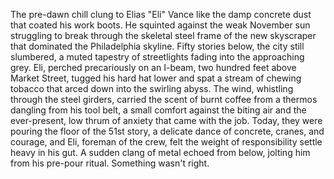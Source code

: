 The pre-dawn chill clung to Elias "Eli" Vance like the damp concrete dust that coated his work boots.  He squinted against the weak November sun struggling to break through the skeletal steel frame of the new skyscraper that dominated the Philadelphia skyline. Fifty stories below, the city still slumbered, a muted tapestry of streetlights fading into the approaching grey. Eli, perched precariously on an I-beam, two hundred feet above Market Street, tugged his hard hat lower and spat a stream of chewing tobacco that arced down into the swirling abyss. The wind, whistling through the steel girders, carried the scent of burnt coffee from a thermos dangling from his tool belt, a small comfort against the biting air and the ever-present, low thrum of anxiety that came with the job. Today, they were pouring the floor of the 51st story, a delicate dance of concrete, cranes, and courage, and Eli, foreman of the crew, felt the weight of responsibility settle heavy in his gut.  A sudden clang of metal echoed from below, jolting him from his pre-pour ritual.  Something wasn't right.
